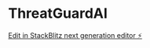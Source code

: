 # ThreatGuardAI

[Edit in StackBlitz next generation editor ⚡️](https://stackblitz.com/~/github.com/abisong/ThreatGuardAI)